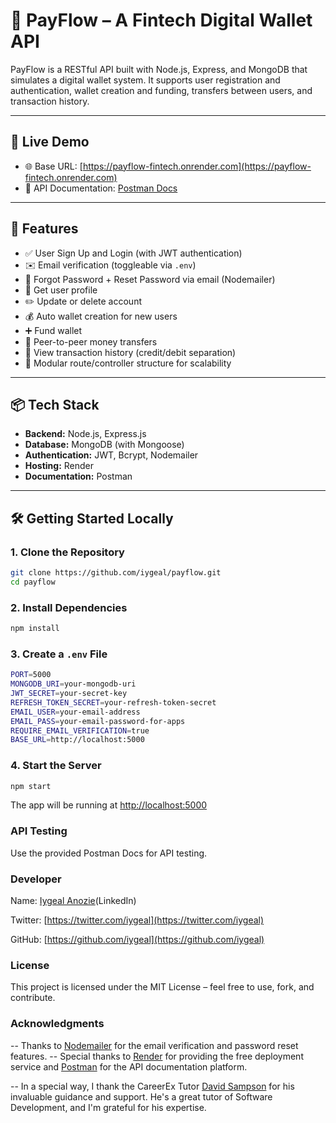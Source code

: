 # 💸 PayFlow – A Fintech Digital Wallet API

PayFlow is a RESTful API built with Node.js, Express, and MongoDB that simulates a digital wallet system. It supports user registration and authentication, wallet creation and funding, transfers between users, and transaction history.

---

## 🚀 Live Demo

- 🌐 Base URL: [https://payflow-fintech.onrender.com](https://payflow-fintech.onrender.com)
- 📄 API Documentation: [Postman Docs](https://documenter.getpostman.com/view/36820009/2sB2qgeJiF)

---

## 🧰 Features

- ✅ User Sign Up and Login (with JWT authentication)
- ✉️ Email verification (toggleable via `.env`)
- 🔐 Forgot Password + Reset Password via email (Nodemailer)
- 👤 Get user profile
- ✏️ Update or delete account
- 💰 Auto wallet creation for new users
- ➕ Fund wallet
- 🔄 Peer-to-peer money transfers
- 📜 View transaction history (credit/debit separation)
- 📂 Modular route/controller structure for scalability

---

## 📦 Tech Stack

- **Backend:** Node.js, Express.js
- **Database:** MongoDB (with Mongoose)
- **Authentication:** JWT, Bcrypt, Nodemailer
- **Hosting:** Render
- **Documentation:** Postman

---

## 🛠️ Getting Started Locally

### 1. Clone the Repository

```bash
git clone https://github.com/iygeal/payflow.git
cd payflow
```

### 2. Install Dependencies

```bash
npm install
```

### 3. Create a `.env` File

```bash
PORT=5000
MONGODB_URI=your-mongodb-uri
JWT_SECRET=your-secret-key
REFRESH_TOKEN_SECRET=your-refresh-token-secret
EMAIL_USER=your-email-address
EMAIL_PASS=your-email-password-for-apps
REQUIRE_EMAIL_VERIFICATION=true
BASE_URL=http://localhost:5000
```

### 4. Start the Server

```bash
npm start
```
The app will be running at [http://localhost:5000](http://localhost:5000)

### API Testing
Use the provided Postman Docs for API testing.

### Developer
Name: [Iygeal Anozie](https://www.linkedin.com/in/iygeal/)(LinkedIn)

Twitter: [https://twitter.com/iygeal](https://twitter.com/iygeal)

GitHub: [https://github.com/iygeal](https://github.com/iygeal)

### License
This project is licensed under the MIT License – feel free to use, fork, and contribute.


### Acknowledgments
-- Thanks to [Nodemailer](https://nodemailer.com/) for the email verification and password reset features.
-- Special thanks to [Render](https://render.com/) for providing the free deployment service and [Postman](https://www.getpostman.com/) for the API documentation platform.

-- In a special way, I thank the CareerEx Tutor [David Sampson](https://www.linkedin.com/in/david-sampson/) for his invaluable guidance and support. He's a great tutor of Software Development, and I'm grateful for his expertise.